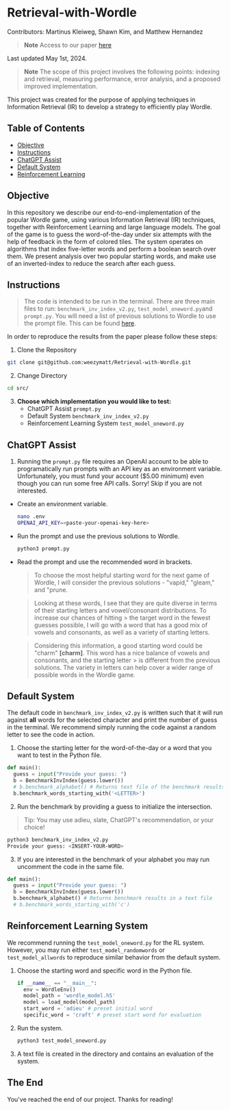# Retrieval-with-Wordle
Contributors: Martinus Kleiweg, Shawn Kim, and Matthew Hernandez
> **Note** Access to our paper [here](https://github.com/weezymatt/Retrieval-with-Wordle/blob/main/Retrieval-with-Wordle.pdf)

Last updated May 1st, 2024.

> **Note** The scope of this project involves the following points: indexing and retrieval, measuring performance, error analysis, and a proposed improved implementation.

This project was created for the purpose of applying techniques in Information Retrieval (IR) to develop a strategy to efficiently play Wordle.

## Table of Contents
- [Objective](#objective)
- [Instructions](#instructions)
- [ChatGPT Assist](#chatgpt-assist)
- [Default System](#default-system)
- [Reinforcement Learning](#reinforcement-learning-system)

## Objective
In this repository we describe our end-to-end-implementation of the popular Wordle game, using various Information Retrieval (IR) techniques, together with Reinforcement Learning and large language models. The goal of the game is to guess the word-of-the-day under six attempts with the help of feedback in the form of colored tiles. The system operates on algorithms that index five-letter words and perform a boolean search over them. We present analysis over two popular starting words, and make use of an inverted-index to reduce the search after each guess.

## Instructions
> The code is intended to be run in the terminal. There are three main files to run: ```benchmark_inv_index_v2.py```, ```test_model_oneword.py```and ```prompt.py```. You will need a list of previous solutions to Wordle to use the prompt file. This can be found [here](https://wordfinder.yourdictionary.com/wordle/answers/).

In order to reproduce the results from the paper please follow these steps: 

1. Clone the Repository
```bash
git clone git@github.com:weezymatt/Retrieval-with-Wordle.git
```
2. Change Directory
  ```bash
  cd src/
  ```
3. **Choose which implementation you would like to test:**
   - ChatGPT Assist ```prompt.py```
   - Default System ```benchmark_inv_index_v2.py```
   - Reinforcement Learning System ```test_model_oneword.py```
  
## ChatGPT Assist
1. Running the ```prompt.py``` file requires an OpenAI account to be able to programatically run prompts with an API key as an environment variable. Unfortunately, you must fund your account ($5.00 minimum) even though you can run some free API calls. Sorry! Skip if you are not interested. 
- Create an environment variable.
  ```bash
  nano .env
  OPENAI_API_KEY=<paste-your-openai-key-here>
  ```
- Run the prompt and use the previous solutions to Wordle.
  ```bash
  python3 prompt.py
  ```
- Read the prompt and use the recommended word in brackets.
  > To choose the most helpful starting word for the next game of Wordle, I will consider the previous solutions - "vapid," "gleam," and "prune.

  > Looking at these words, I see that they are quite diverse in terms of their starting letters and vowel/consonant distributions. To increase our chances of hitting      > the target word in the fewest guesses possible, I will go with a word that has a good mix of vowels and consonants, as well as a variety of starting letters.

  > Considering this information, a good starting word could be "charm" **[charm]**. This word has a nice balance of vowels and consonants, and the starting letter   > is different from the previous solutions. The variety in letters can help cover a wider range of possible words in the Wordle game.

## Default System
The default code in ```benchmark_inv_index_v2.py``` is written such that it will run against **all** words for the selected character and print the number of guess in the terminal. We recommend simply running the code against a random letter to see the code in action. 

1. Choose the starting letter for the word-of-the-day or a word that you want to test in the Python file.
  ```python
  def main():
    guess = input("Provide your guess: ")
    b = BenchmarkInvIndex(guess.lower())
    # b.benchmark_alphabet() # Returns text file of the benchmark results
    b.benchmark_words_starting_with('<LETTER>')
  ```
2. Run the benchmark by providing a guess to initialize the intersection.
  > Tip: You may use adieu, slate, ChatGPT's recommendation, or your choice!
  ```bash
  python3 benchmark_inv_index_v2.py
  Provide your guess: <INSERT-YOUR-WORD>
  ```
3. If you are interested in the benchmark of your alphabet you may run uncomment the code in the same file.
  ```python
  def main():
    guess = input("Provide your guess: ")
    b = BenchmarkInvIndex(guess.lower())
    b.benchmark_alphabet() # Returns benchmark results in a text file
    # b.benchmark_words_starting_with('c')
  ```
## Reinforcement Learning System
We recommend running the ```test_model_oneword.py``` for the RL system. However, you may run either ```test_model_randomwords``` or ```test_model_allwords``` to reproduce similar behavior from the default system.
1. Choose the starting word and specific word in the Python file.
   ```python
   if __name__ == "__main__":
     env = WordleEnv()
     model_path = 'wordle_model.h5'
     model = load_model(model_path)
     start_word = 'adieu' # preset initial word 
     specific_word = 'craft' # preset start word for evaluation
   ```
   
2. Run the system.
   ```bash
   python3 test_model_oneword.py
   ```
3. A text file is created in the directory and contains an evaluation of the system.

## The End
You've reached the end of our project. Thanks for reading!
